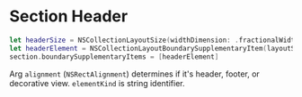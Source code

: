 # Section Header

```swift
let headerSize = NSCollectionLayoutSize(widthDimension: .fractionalWidth(1.0), heightDimension: .estimated(44))
let headerElement = NSCollectionLayoutBoundarySupplementaryItem(layoutSize: headerSize, elementKind: "header", alignment: .top)
section.boundarySupplementaryItems = [headerElement]
```

Arg `alignment` (`NSRectAlignment`) determines if it's header, footer, or decorative view. `elementKind` is string identifier.
